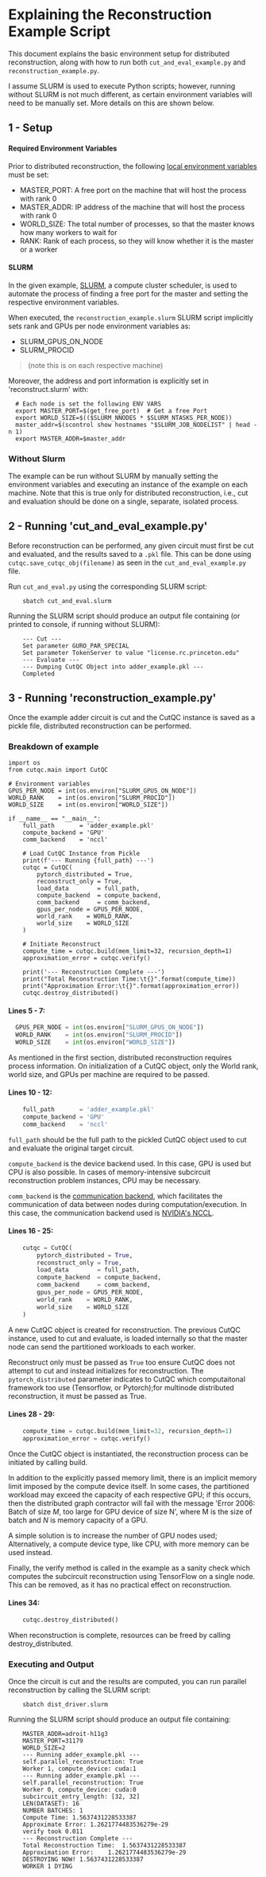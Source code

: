# Explaining the Reconstruction Example Script

This document explains the basic environment setup for distributed reconstruction, along with how to run both `cut_and_eval_example.py` and `reconstruction_example.py`.

I assume SLURM is used to execute Python scripts; however, running without SLURM is not much different, as certain environment variables will need to be manually set. More details on this are shown below.

## 1 - Setup

#### Required Environment Variables

Prior to distributed reconstruction, the following [local environment variables](https://pytorch.org/tutorials//intermediate/dist_tuto.html?highlight=init_process_group#:~:text=MASTER_PORT%3A%20A%20free,or%20a%20worker.) must be set:

- MASTER_PORT: A free port on the machine that will host the process with rank 0
- MASTER_ADDR: IP address of the machine that will host the process with rank 0
- WORLD_SIZE: The total number of processes, so that the master knows how many workers to wait for
- RANK: Rank of each process, so they will know whether it is the master or a worker


#### SLURM

In the given example, [SLURM](https://slurm.schedmd.com/), a compute cluster scheduler, is used to automate the process of finding a free port for the master and setting the respective environment variables.

When executed, the `reconstruction_example.slurm` SLURM script implicitly sets rank and GPUs per node environment variables as:

- SLURM_GPUS_ON_NODE
- SLURM_PROCID

> (note this is on each respective machine)

Moreover, the address and port information is explicitly set in 'reconstruct.slurm' with:

  ```console
    # Each node is set the following ENV VARS
    export MASTER_PORT=$(get_free_port)  # Get a free Port
    export WORLD_SIZE=$(($SLURM_NNODES * $SLURM_NTASKS_PER_NODE))
    master_addr=$(scontrol show hostnames "$SLURM_JOB_NODELIST" | head -n 1)  
    export MASTER_ADDR=$master_addr
  ```

### Without Slurm 

The example can be run without SLURM by manually setting the environment variables and executing an instance of the example on each machine. Note that this is true only for distributed reconstruction, i.e., cut and evaluation should be done on a single, separate, isolated process.

## 2 - Running 'cut_and_eval_example.py'

Before reconstruction can be performed, any given circuit must first be cut and evaluated, and the results saved to a `.pkl` file. This can be done using `cutqc.save_cutqc_obj(filename)` as seen in the `cut_and_eval_example.py` file.

Run `cut_and_eval.py` using the corresponding SLURM script:

```
    sbatch cut_and_eval.slurm
```

Running the SLURM script should produce an output file containing (or printed to console, if running without SLURM):

```
    --- Cut --- 
    Set parameter GURO_PAR_SPECIAL
    Set parameter TokenServer to value "license.rc.princeton.edu"
    --- Evaluate ---
    --- Dumping CutQC Object into adder_example.pkl ---
    Completed
```

## 3 - Running 'reconstruction_example.py'

Once the example adder circuit is cut and the CutQC instance is saved as a pickle file, distributed reconstruction can be performed.

### Breakdown of example

```{.Python .numberLines .lineAnchors}
import os
from cutqc.main import CutQC 

# Environment variables
GPUS_PER_NODE = int(os.environ["SLURM_GPUS_ON_NODE"])
WORLD_RANK    = int(os.environ["SLURM_PROCID"])
WORLD_SIZE    = int(os.environ["WORLD_SIZE"])

if __name__ == "__main__":
    full_path       = 'adder_example.pkl'
    compute_backend = 'GPU'
    comm_backend    = 'nccl'
    
    # Load CutQC Instance from Pickle
    print(f'--- Running {full_path} ---')
    cutqc = CutQC(
        pytorch_distributed = True,
        reconstruct_only = True,
        load_data        = full_path,
        compute_backend  = compute_backend,
        comm_backend     = comm_backend,
        gpus_per_node = GPUS_PER_NODE,
        world_rank    = WORLD_RANK,
        world_size    = WORLD_SIZE
    )

    # Initiate Reconstruct
    compute_time = cutqc.build(mem_limit=32, recursion_depth=1)
    approximation_error = cutqc.verify()

    print('--- Reconstruction Complete ---')    
    print("Total Reconstruction Time:\t{}".format(compute_time))
    print("Approximation Error:\t{}".format(approximation_error))
    cutqc.destroy_distributed()    
```

#### Lines 5 - 7:

  ```python
    GPUS_PER_NODE = int(os.environ["SLURM_GPUS_ON_NODE"])
    WORLD_RANK    = int(os.environ["SLURM_PROCID"])
    WORLD_SIZE    = int(os.environ["WORLD_SIZE"])
  ```

As mentioned in the first section, distributed reconstruction requires process information. On initialization of a CutQC object, only the World rank, world size, and GPUs per machine are required to be passed.

#### Lines 10 - 12:

  ```python
      full_path       = 'adder_example.pkl'
      compute_backend = 'GPU'
      comm_backend    = 'nccl'
  ```

`full_path` should be the full path to the pickled CutQC object used to cut and evaluate the original target circuit.

`compute_backend` is the device backend used. In this case, GPU is used but CPU is also possible. In cases of memory-intensive subcircuit reconstruction problem instances, CPU may be necessary.

`comm_backend` is the [communication backend](https://pytorch.org/docs/stable/distributed.html), which facilitates the communication of data between nodes during computation/execution. In this case, the communication backend used is [NVIDIA's NCCL](https://developer.nvidia.com/nccl).

#### Lines 16 - 25:

  ```python
      cutqc = CutQC(
          pytorch_distributed = True,
          reconstruct_only = True,
          load_data        = full_path,
          compute_backend  = compute_backend,
          comm_backend     = comm_backend,
          gpus_per_node = GPUS_PER_NODE,
          world_rank    = WORLD_RANK,
          world_size    = WORLD_SIZE
      )
  ```

A new CutQC object is created for reconstruction. The previous CutQC instance, used to cut and evaluate, is loaded internally so that the master node can send the partitioned workloads to each worker.

Reconstruct only must be passed as `True` too ensure CutQC does not attempt to cut and instead initializes for reconstruction. The `pytorch_distributed` parameter indicates to CutQC which computaitonal framework too use (Tensorflow, or Pytorch);for multinode distributed reconstruction, it must be passed as True. 

#### Lines 28 - 29:

  ```python
      compute_time = cutqc.build(mem_limit=32, recursion_depth=1)
      approximation_error = cutqc.verify()
  ```

Once the CutQC object is instantiated, the reconstruction process can be initiated by calling build.

In addition to the explicitly passed memory limit, there is an implicit memory limit imposed by the compute device itself. In some cases, the partitioned workload may exceed the capacity of each respective GPU; if this occurs, then the distributed graph contractor will fail with the message 'Error 2006: Batch of size $M$, too large for GPU device of size N', where M is the size of batch and $N$ is memory capacity of a GPU. 

A simple solution is to increase the number of GPU nodes used; Alternatively, a compute device type, like CPU, with more memory can be used instead. 

Finally, the verify method is called in the example as a sanity check which computes the subcircuit reconstruction using TensorFlow on a single node. This can be removed, as it has no practical effect on reconstruction.

#### Lines 34: 

  ```python
      cutqc.destroy_distributed()    
  ```

When reconstruction is complete, resources can be freed by calling destroy_distributed.

### Executing and Output

Once the circuit is cut and the results are computed, you can run parallel reconstruction by calling the SLURM script:

```
    sbatch dist_driver.slurm
```

Running the SLURM script should produce an output file containing:

```
    MASTER_ADDR=adroit-h11g3
    MASTER_PORT=31179
    WORLD_SIZE=2
    --- Running adder_example.pkl ---
    self.parallel_reconstruction: True
    Worker 1, compute_device: cuda:1
    --- Running adder_example.pkl ---
    self.parallel_reconstruction: True
    Worker 0, compute_device: cuda:0
    subcircuit_entry_length: [32, 32]
    LEN(DATASET): 16
    NUMBER BATCHES: 1
    Compute Time: 1.5637431228533387
    Approximate Error: 1.2621774483536279e-29
    verify took 0.011
    --- Reconstruction Complete ---
    Total Reconstruction Time:	1.5637431228533387
    Approximation Error:	1.2621774483536279e-29
    DESTROYING NOW! 1.5637431228533387
    WORKER 1 DYING
```